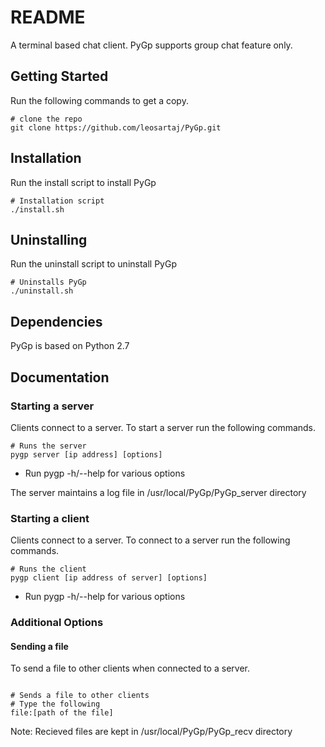 # README

A terminal based chat client. PyGp supports group chat feature only.

## Getting Started

Run the following commands to get a copy. 

```
# clone the repo
git clone https://github.com/leosartaj/PyGp.git

```

## Installation

Run the install script to install PyGp

```
# Installation script
./install.sh

```

## Uninstalling

Run the uninstall script to uninstall PyGp

```
# Uninstalls PyGp
./uninstall.sh

```

## Dependencies

PyGp is based on Python 2.7

## Documentation

### Starting a server
Clients connect to a server. To start a server run the following commands.

```
# Runs the server
pygp server [ip address] [options]

```

* Run pygp -h/--help for various options

The server maintains a log file in /usr/local/PyGp/PyGp\_server directory

### Starting a client
Clients connect to a server. To connect to a server run the following commands.

```
# Runs the client
pygp client [ip address of server] [options]

```

* Run pygp -h/--help for various options

### Additional Options

#### Sending a file

To send a file to other clients when connected to a server.

```

# Sends a file to other clients
# Type the following
file:[path of the file]

```

Note: Recieved files are kept in /usr/local/PyGp/PyGp\_recv directory
